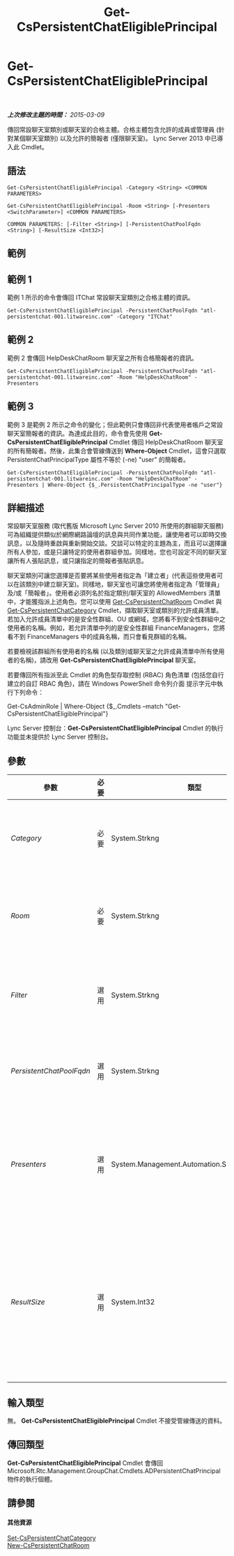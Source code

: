 ﻿---
title: Get-CsPersistentChatEligiblePrincipal
TOCTitle: Get-CsPersistentChatEligiblePrincipal
ms:assetid: 541de778-3aca-4d3f-9d46-d9b6d8212987
ms:mtpsurl: https://technet.microsoft.com/zh-tw/library/JJ204891(v=OCS.15)
ms:contentKeyID: 49290936
ms.date: 08/10/2015
mtps_version: v=OCS.15
ms.translationtype: HT
---

# Get-CsPersistentChatEligiblePrincipal

 

_**上次修改主題的時間：** 2015-03-09_

傳回常設聊天室類別或聊天室的合格主體。合格主體包含允許的成員或管理員 (針對某個聊天室類別) 以及允許的簡報者 (僅限聊天室)。 Lync Server 2013 中已導入此 Cmdlet。

## 語法

    Get-CsPersistentChatEligiblePrincipal -Category <String> <COMMON PARAMETERS>

    Get-CsPersistentChatEligiblePrincipal -Room <String> [-Presenters <SwitchParameter>] <COMMON PARAMETERS>

    COMMON PARAMETERS: [-Filter <String>] [-PersistentChatPoolFqdn <String>] [-ResultSize <Int32>]

## 範例

## 範例 1

範例 1 所示的命令會傳回 ITChat 常設聊天室類別之合格主體的資訊。

    Get-CsPersistentChatEligiblePrincipal -PersistentChatPoolFqdn "atl-persistentchat-001.litwareinc.com" -Category "ITChat"

## 範例 2

範例 2 會傳回 HelpDeskChatRoom 聊天室之所有合格簡報者的資訊。

    Get-CsPersistentChatEligiblePrincipal -PersistentChatPoolFqdn "atl-persistentchat-001.litwareinc.com" -Room "HelpDeskChatRoom" -Presenters

## 範例 3

範例 3 是範例 2 所示之命令的變化；但此範例只會傳回非代表使用者帳戶之常設聊天室簡報者的資訊。為達成此目的，命令會先使用 **Get-CsPersistentChatEligiblePrincipal** Cmdlet 傳回 HelpDeskChatRoom 聊天室的所有簡報者。然後，此集合會管線傳送到 **Where-Object** Cmdlet，這會只選取 PersistentChatPrincipalType 屬性不等於 (-ne) "user" 的簡報者。

    Get-CsPersistentChatEligiblePrincipal -PersistentChatPoolFqdn "atl-persistentchat-001.litwareinc.com" -Room "HelpDeskChatRoom" -Presenters | Where-Object {$_.PersistentChatPrincipalType -ne "user"}

## 詳細描述

常設聊天室服務 (取代舊版 Microsoft Lync Server 2010 所使用的群組聊天服務) 可為組織提供類似於網際網路論壇的訊息與共同作業功能，讓使用者可以即時交換訊息，以及隨時重啟與重新開始交談。交談可以特定的主題為主，而且可以選擇讓所有人參加，或是只讓特定的使用者群組參加。同樣地，您也可設定不同的聊天室讓所有人張貼訊息，或只讓指定的簡報者張貼訊息。

聊天室類別可讓您選擇是否要將某些使用者指定為「建立者」(代表這些使用者可以在該類別中建立聊天室)。同樣地，聊天室也可讓您將使用者指定為「管理員」及/或「簡報者」。使用者必須列名於指定類別/聊天室的 AllowedMembers 清單中，才能獲指派上述角色。您可以使用 [Get-CsPersistentChatRoom](get-cspersistentchatroom.md) Cmdlet 與 [Get-CsPersistentChatCategory](get-cspersistentchatcategory.md) Cmdlet，擷取聊天室或類別的允許成員清單。若加入允許成員清單中的是安全性群組、OU 或網域，您將看不到安全性群組中之使用者的名稱。例如，若允許清單中列的是安全性群組 FinanceManagers，您將看不到 FinanceManagers 中的成員名稱，而只會看見群組的名稱。

若要檢視該群組所有使用者的名稱 (以及類別或聊天室之允許成員清單中所有使用者的名稱)，請改用 **Get-CsPersistentChatEligiblePrincipal** 聊天室。

若要傳回所有指派至此 Cmdlet 的角色型存取控制 (RBAC) 角色清單 (包括您自行建立的自訂 RBAC 角色)，請在 Windows PowerShell 命令列介面 提示字元中執行下列命令：

Get-CsAdminRole | Where-Object {$\_.Cmdlets –match "Get-CsPersistentChatEligiblePrincipal"}

Lync Server 控制台：**Get-CsPersistentChatEligiblePrincipal** Cmdlet 的執行功能並未提供於 Lync Server 控制台。

## 參數


<table>
<colgroup>
<col style="width: 25%" />
<col style="width: 25%" />
<col style="width: 25%" />
<col style="width: 25%" />
</colgroup>
<thead>
<tr class="header">
<th>參數</th>
<th>必要</th>
<th>類型</th>
<th>說明</th>
</tr>
</thead>
<tbody>
<tr class="odd">
<td><p><em>Category</em></p></td>
<td><p>必要</p></td>
<td><p>System.Strkng</p></td>
<td><p>要傳回其合格主體之群組聊天類別的名稱。呼叫 <strong>Get-CsPersistentChatEligiblePrincipal</strong> Cmdlet 時，您必須使用 Category 或 Room 參數；不過，您不能在同一個命令中同時使用這些參數。</p></td>
</tr>
<tr class="even">
<td><p><em>Room</em></p></td>
<td><p>必要</p></td>
<td><p>System.Strkng</p></td>
<td><p>要傳回其合格主體之群組聊天室的名稱。呼叫 <strong>Get-CsPersistentChatEligiblePrincipal</strong> Cmdlet 時，您必須使用 Category 或 Room 參數；不過，您不能在同一個命令中同時使用這些參數。</p></td>
</tr>
<tr class="odd">
<td><p><em>Filter</em></p></td>
<td><p>選用</p></td>
<td><p>System.Strkng</p></td>
<td><p>提供一種使用萬用字元搜尋來篩選合格主體的方式。例如：</p>
<p>-Filter &quot;*smith*&quot;</p>
<p>請注意，Filter 參數只能篩選使用者 SIP 位址。</p></td>
</tr>
<tr class="even">
<td><p><em>PersistentChatPoolFqdn</em></p></td>
<td><p>選用</p></td>
<td><p>System.Strkng</p></td>
<td><p>常設聊天室集區的完整網域名稱。例如：</p>
<p>-PersistentChatPoolFqdn &quot;atl-persistentchat-001.litwareinc.com&quot;</p></td>
</tr>
<tr class="odd">
<td><p><em>Presenters</em></p></td>
<td><p>選用</p></td>
<td><p>System.Management.Automation.SwitchParameter</p></td>
<td><p>當命令中包含此參數時，會傳回常設聊天室的合格簡報者。當命令中未包含時， <strong>Get-CsPersistentChatEligiblePrincipal</strong> Cmdlet 會改為傳回合格的成員和管理員。</p>
<p>此參數只能隨著 Room 參數一起使用，而且只能傳回設定為聽眾席之聊天室的資訊。</p></td>
</tr>
<tr class="even">
<td><p><em>ResultSize</em></p></td>
<td><p>選用</p></td>
<td><p>System.Int32</p></td>
<td><p>可讓您限制 Cmdlet 傳回的記錄數。例如，若要傳回七個常設聊天室主體 (不考慮樹系中的使用者數目)，請加入 ResultSize 參數並將參數值設為 7。請注意，無法保證傳回哪七個主體。</p>
<p>結果大小可以設為 0 和 2147483647 (含) 之間的任何數字。如果設為 0，命令會執行，但不會傳回資料。如果您將 ResultSize 設為 7，但樹系中只有三個主體，則命令會傳回這三個主體，然後執行完成而不會出現錯誤。</p></td>
</tr>
</tbody>
</table>


## 輸入類型

無。 **Get-CsPersistentChatEligiblePrincipal** Cmdlet 不接受管線傳送的資料。

## 傳回類型

**Get-CsPersistentChatEligiblePrincipal** Cmdlet 會傳回 Microsoft.Rtc.Management.GroupChat.Cmdlets.ADPersistentChatPrincipal 物件的執行個體。

## 請參閱

#### 其他資源

[Set-CsPersistentChatCategory](set-cspersistentchatcategory.md)  
[New-CsPersistentChatRoom](new-cspersistentchatroom.md)

